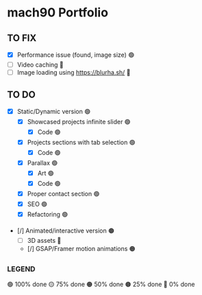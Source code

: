 # mach90 Portfolio

## TO FIX
- [x] Performance issue (found, image size) 🟢
- [ ] Video caching 🔴
- [ ] Image loading using https://blurha.sh/ 🔴

## TO DO
- [x] Static/Dynamic version 🟢
    - [x] Showcased projects infinite slider 🟢
        - [x] Code 🟢
    - [x] Projects sections with tab selection 🟢
        - [x] Code 🟢
    - [x] Parallax 🟢
        - [x] Art 🟢
        - [x] Code 🟢
    - [x] Proper contact section 🟢
    - [x] SEO 🟢
    - [x] Refactoring 🟢

- [/] Animated/interactive version 🟤
    - [ ] 3D assets 🔴
    - [/] GSAP/Framer motion animations 🟠


### LEGEND
🟢 100% done
🟡 75% done
🟠 50% done
🟤 25% done
🔴 0% done